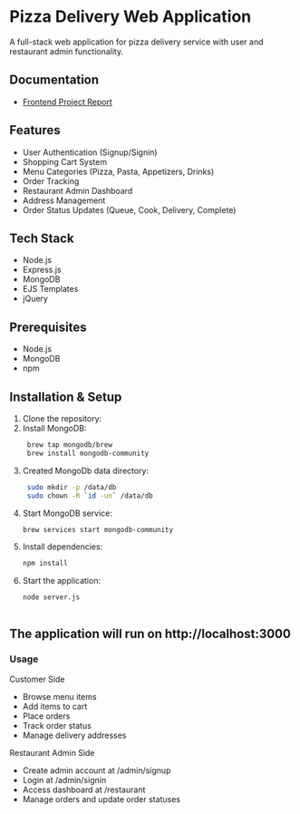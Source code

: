 # Pizza Delivery Web Application

A full-stack web application for pizza delivery service with user and restaurant admin functionality.


## Documentation

- [Frontend Project Report](project_report.pdf)


## Features

- User Authentication (Signup/Signin)
- Shopping Cart System
- Menu Categories (Pizza, Pasta, Appetizers, Drinks)
- Order Tracking
- Restaurant Admin Dashboard
- Address Management
- Order Status Updates (Queue, Cook, Delivery, Complete)

## Tech Stack

- Node.js
- Express.js
- MongoDB
- EJS Templates
- jQuery

## Prerequisites

- Node.js
- MongoDB
- npm

## Installation & Setup

1. Clone the repository:
2. Install MongoDB:
   ```bash
    brew tap mongodb/brew
    brew install mongodb-community

3. Created MongoDb data directory:
   ``` bash
    sudo mkdir -p /data/db
    sudo chown -R `id -un` /data/db

4. Start MongoDB service:
      ``` bash
    brew services start mongodb-community

5. Install dependencies:
      ``` bash
    npm install

6. Start the application:
   ```bash
   node server.js



## The application will run on http://localhost:3000

### Usage

Customer Side
- Browse menu items
- Add items to cart
- Place orders
- Track order status
- Manage delivery addresses


Restaurant Admin Side
- Create admin account at /admin/signup
- Login at /admin/signin
- Access dashboard at /restaurant
- Manage orders and update order statuses
